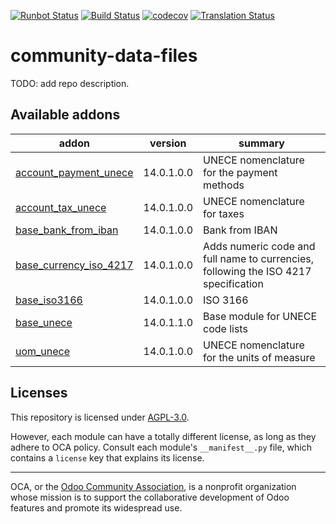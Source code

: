 [![Runbot Status](https://runbot.odoo-community.org/runbot/badge/flat/101/14.0.svg)](https://runbot.odoo-community.org/runbot/repo/github-com-oca-community-data-files-101)
[![Build Status](https://travis-ci.com/OCA/community-data-files.svg?branch=14.0)](https://travis-ci.com/OCA/community-data-files)
[![codecov](https://codecov.io/gh/OCA/community-data-files/branch/14.0/graph/badge.svg)](https://codecov.io/gh/OCA/community-data-files)
[![Translation Status](https://translation.odoo-community.org/widgets/community-data-files-14-0/-/svg-badge.svg)](https://translation.odoo-community.org/engage/community-data-files-14-0/?utm_source=widget)

<!-- /!\ do not modify above this line -->

# community-data-files

TODO: add repo description.

<!-- /!\ do not modify below this line -->

<!-- prettier-ignore-start -->

[//]: # (addons)

Available addons
----------------
addon | version | summary
--- | --- | ---
[account_payment_unece](account_payment_unece/) | 14.0.1.0.0 | UNECE nomenclature for the payment methods
[account_tax_unece](account_tax_unece/) | 14.0.1.0.0 | UNECE nomenclature for taxes
[base_bank_from_iban](base_bank_from_iban/) | 14.0.1.0.0 | Bank from IBAN
[base_currency_iso_4217](base_currency_iso_4217/) | 14.0.1.0.0 | Adds numeric code and full name to currencies, following the ISO 4217 specification
[base_iso3166](base_iso3166/) | 14.0.1.0.0 | ISO 3166
[base_unece](base_unece/) | 14.0.1.1.0 | Base module for UNECE code lists
[uom_unece](uom_unece/) | 14.0.1.0.0 | UNECE nomenclature for the units of measure

[//]: # (end addons)

<!-- prettier-ignore-end -->

## Licenses

This repository is licensed under [AGPL-3.0](LICENSE).

However, each module can have a totally different license, as long as they adhere to OCA
policy. Consult each module's `__manifest__.py` file, which contains a `license` key
that explains its license.

----

OCA, or the [Odoo Community Association](http://odoo-community.org/), is a nonprofit
organization whose mission is to support the collaborative development of Odoo features
and promote its widespread use.
